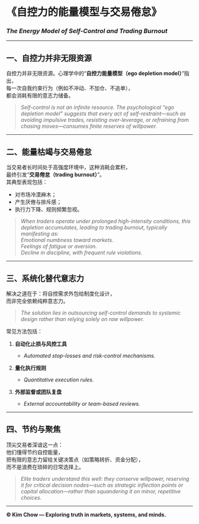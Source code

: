# 《自控力的能量模型与交易倦怠》  
### *The Energy Model of Self-Control and Trading Burnout*

---

## 一、自控力并非无限资源  
自控力并非无限资源。心理学中的“**自控力能量模型（ego depletion model）**”指出，  
每一次自我约束行为（例如不冲动、不加仓、不追单），  
都会消耗有限的意志力储备。  

> *Self-control is not an infinite resource. The psychological “ego depletion model” suggests that every act of self-restraint—such as avoiding impulsive trades, resisting over-leverage, or refraining from chasing moves—consumes finite reserves of willpower.*

---

## 二、能量枯竭与交易倦怠  
当交易者长时间处于高强度环境中，这种消耗会累积，  
最终引发“**交易倦怠（trading burnout）**”。  
其典型表现包括：  

- 对市场冷漠麻木；  
- 产生厌倦与排斥感；  
- 执行力下降、规则频繁忽视。  

> *When traders operate under prolonged high-intensity conditions, this depletion accumulates, leading to trading burnout, typically manifesting as:*  
> *Emotional numbness toward markets.*  
> *Feelings of fatigue or aversion.*  
> *Decline in discipline, with frequent rule violations.*

---

## 三、系统化替代意志力  
解决之道在于：将自控需求外包给制度化设计，  
而非完全依赖纯粹意志力。  

> *The solution lies in outsourcing self-control demands to systemic design rather than relying solely on raw willpower.*

常见方法包括：

1. **自动化止损与风控工具**  
   - *Automated stop-losses and risk-control mechanisms.*

2. **量化执行规则**  
   - *Quantitative execution rules.*

3. **外部监督或团队复盘**  
   - *External accountability or team-based reviews.*

---

## 四、节约与聚焦  
顶尖交易者深谙这一点：  
他们懂得节约自控能量，  
把有限的意志力留给关键决策点（如策略转折、资金分配），  
而不是浪费在琐碎的日常选择上。  

> *Elite traders understand this well: they conserve willpower, reserving it for critical decision nodes—such as strategic inflection points or capital allocation—rather than squandering it on minor, repetitive choices.*

---

**© Kim Chow — Exploring truth in markets, systems, and minds.**
